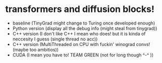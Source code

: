 # transformers and diffusion blocks!
- baseline (TinyGrad might change to Turing once developed enough)
- Python version (display all the debug info (might steal from tinygrad))
- C++ version (I don't like C++ I mean who does! but it is kinda of neccesity I guess  (single thread no acc))
- C++ version (MultiThreaded on CPU with fuckin' winograd convs! (maybe too ambitios))
- CUDA (I mean you have to! TEAM GREEN (not for long though ^-^ ))

